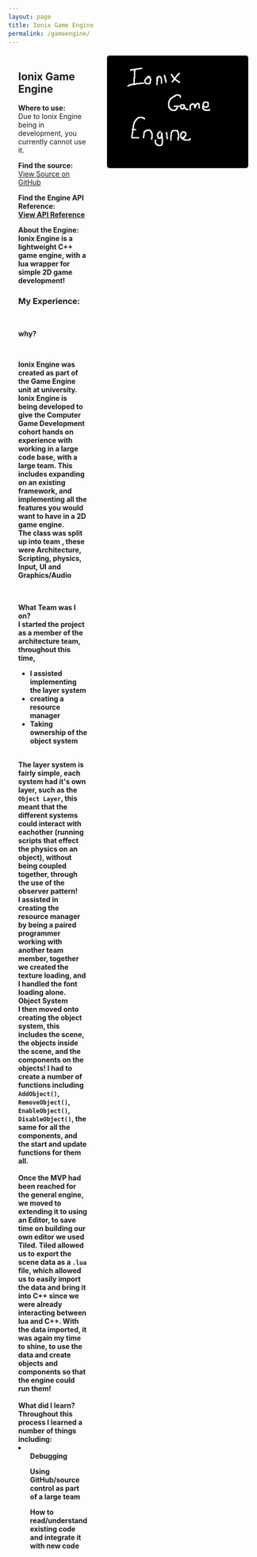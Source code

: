 ```yaml
---
layout: page
title: Ionix Game Engine
permalink: /gameengine/
---
```


<style>
  .game-page-container {
    display: flex;
    gap: 20px;
    margin: 20px;
  }
  .game-description {
    flex: 2;
    padding-right: 20px;
  }
  .game-images {
    flex: 1;
    display: flex;
    flex-direction: column;
    gap: 10px;
  }
  .game-images img {
    width: 100%;
    border-radius: 5px;
  }
  .github-button:hover {
  background-color: #444;
}
</style>

<div class="game-page-container">
  
  <!-- Game description and experience -->
  <div class="game-description">
    <h2>Ionix Game Engine</h2>
    <p> <strong>Where to use:</strong> <br> Due to Ionix Engine being in development, you currently cannot use it. </p> 
    <p> <strong>Find the source:</strong>
    <br> <a href="https://github.com/kungaroh/Ionix-Game-Engine" target="_blank" class="github-button">View Source on GitHub</a> </p>
    <p><strong>Find the Engine API Reference: 
      <br> <a href="https://kungaroh.github.io/Ionix-Game-Engine/" target="_blank" class="github-button">View API Reference</a>
    <p><strong>About the Engine:</strong><br>Ionix Engine is a lightweight C++ game engine, with a lua wrapper for simple 2D game development!</p>
    <h3>My Experience:</h3>
<br><p><strong>why?</strong></p>
<br><p>Ionix Engine was created as part of the Game Engine unit at university. Ionix Engine is being developed to give the Computer Game Development cohort hands on experience with working in a large code base, with a large team. 
    This includes expanding on an existing framework, and implementing all the features you would want to have in a 2D game engine.
<br>The class was split up into team , these were Architecture, Scripting, physics, Input, UI and Graphics/Audio</p>


  <p><br><br><strong>What Team was I on?</strong>
  <br> I started the project as a member of the architecture team, throughout this time, 
  <ul> <li>I assisted implementing the layer system</li> <li>creating a resource manager</li> <li>Taking ownership of the object system</li> </ul>
  <br>The layer system is fairly simple, each system had it's own layer, such as the <code>Object Layer</code>, this meant that the different systems could interact with eachother (running scripts that effect the physics on an object), without being coupled together, through the use of the observer pattern!
  <br>I assisted in creating the resource manager by being a paired programmer working with another team member, together we created the texture loading, and I handled the font loading alone.
  <br> <strong>Object System</strong>
  <br>I then moved onto creating the object system, this includes the scene, the objects inside the scene, and the components on the objects! I had to create a number of functions including <code>AddObject()</code>,  <code>RemoveObject()</code>,  <code>EnableObject()</code>,  <code>DisableObject()</code>, the same for all the components, and the start and update functions for them all.
  <br>
  <br> Once the MVP had been reached for the general engine, we moved to extending it to using an Editor, to save time on building our own editor we used Tiled. Tiled allowed us to export the scene data as a <code>.lua</code> file, which allowed us to easily import the data and bring it into C++ since we were already interacting between lua and C++.
  With the data imported, it was again my time to shine, to use the data and create objects and components so that the engine could run them!
  <br>
  <br><strong>What did I learn?</strong>
  <br>Throughout this process I learned a number of things including:
  <li><ul>Debugging</ul><ul>Using GitHub/source control as part of a large team</ul><ul>How to read/understand existing code and integrate it with new code</ul></li></p>
  </div>

  <!-- Game images -->
  <div class="game-images">
     <img src="/portfolio icons/ionix logo.png" alt="Ionix Engine Logo">
    <!--<img src="/FireTeam Images/ladders and spray.gif" alt="A gif where the ladder increase and the hose is sprayed">
    <img src="/FireTeam Images/playing on playdate.jpeg" alt="An image of the game on a playdate">
    <img src="/FireTeam Images/medium building.png" alt="An image of a large building in the game on fire">
    <img src="/FireTeam Images/large building.png" alt="An image of a large building in the game on fire"> -->
     
  </div>
</div>

